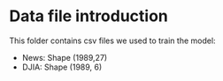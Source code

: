 # Data file introduction
This folder contains csv files we used to train the model:
* News: Shape (1989,27)
* DJIA: Shape (1989, 6)
